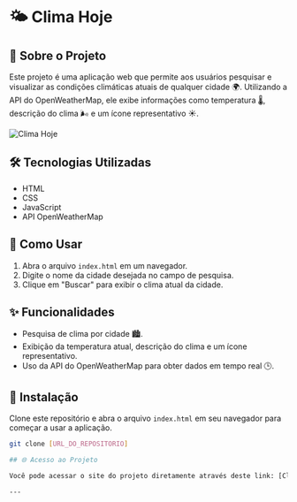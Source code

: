 # 🌤 Clima Hoje

## 📖 Sobre o Projeto

Este projeto é uma aplicação web que permite aos usuários pesquisar e visualizar as condições climáticas atuais de qualquer cidade 🌍. Utilizando a API do OpenWeatherMap, ele exibe informações como temperatura 🌡, descrição do clima 🌬 e um ícone representativo ☀️.

![Clima Hoje](https://via.placeholder.com/500x300?text=App+Clima+Hoje)

## 🛠 Tecnologias Utilizadas

- HTML
- CSS
- JavaScript
- API OpenWeatherMap

## 🚀 Como Usar

1. Abra o arquivo `index.html` em um navegador.
2. Digite o nome da cidade desejada no campo de pesquisa.
3. Clique em "Buscar" para exibir o clima atual da cidade.

## ✨ Funcionalidades

- Pesquisa de clima por cidade 🏙.
- Exibição da temperatura atual, descrição do clima e um ícone representativo.
- Uso da API do OpenWeatherMap para obter dados em tempo real 🕒.

## 🔧 Instalação

Clone este repositório e abra o arquivo `index.html` em seu navegador para começar a usar a aplicação.

```bash
git clone [URL_DO_REPOSITORIO]

## 🌐 Acesso ao Projeto

Você pode acessar o site do projeto diretamente através deste link: [Clima Hoje ao Vivo](https://<username>.github.io/<repository-name>/)

---


